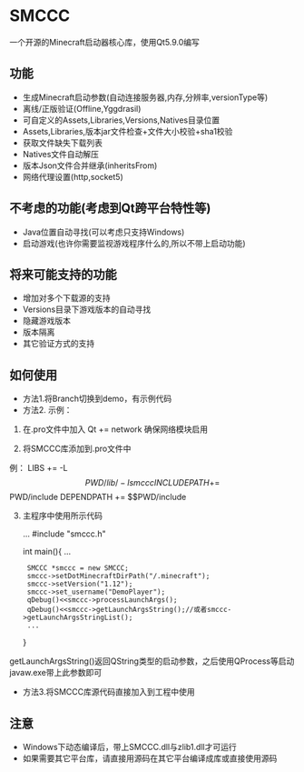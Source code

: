 # SMCCC

一个开源的Minecraft启动器核心库，使用Qt5.9.0编写

## 功能

- 生成Minecraft启动参数(自动连接服务器,内存,分辨率,versionType等)
- 离线/正版验证(Offline,Yggdrasil)
- 可自定义的Assets,Libraries,Versions,Natives目录位置
- Assets,Libraries,版本jar文件检查+文件大小校验+sha1校验
- 获取文件缺失下载列表
- Natives文件自动解压
- 版本Json文件合并继承(inheritsFrom)
- 网络代理设置(http,socket5)

## 不考虑的功能(考虑到Qt跨平台特性等)

- Java位置自动寻找(可以考虑只支持Windows)
- 启动游戏(也许你需要监视游戏程序什么的,所以不带上启动功能)

## 将来可能支持的功能

- 增加对多个下载源的支持
- Versions目录下游戏版本的自动寻找
- 隐藏游戏版本
- 版本隔离
- 其它验证方式的支持

## 如何使用

- 方法1.将Branch切换到demo，有示例代码
- 方法2.
示例：
1. 在.pro文件中加入 Qt += network 确保网络模块启用

2. 将SMCCC库添加到.pro文件中

例：
	LIBS += -L$$PWD/lib/ -lsmccc
	INCLUDEPATH += $$PWD/include
	DEPENDPATH += $$PWD/include


3. 主程序中使用所示代码
	
	...
	#include "smccc.h"
	
	int main(){
		...
		
		SMCCC *smccc = new SMCCC;
		smccc->setDotMinecraftDirPath("/.minecraft");
		smccc->setVersion("1.12");
		smccc->set_username("DemoPlayer");
		qDebug()<<smccc->processLaunchArgs();
		qDebug()<<smccc->getLaunchArgsString();//或者smccc->getLaunchArgsStringList();
		...
	}
	
	
getLaunchArgsString()返回QString类型的启动参数，之后使用QProcess等启动javaw.exe带上此参数即可

- 方法3.将SMCCC库源代码直接加入到工程中使用


## 注意

- Windows下动态编译后，带上SMCCC.dll与zlib1.dll才可运行
- 如果需要其它平台库，请直接用源码在其它平台编译成库或直接使用源码

